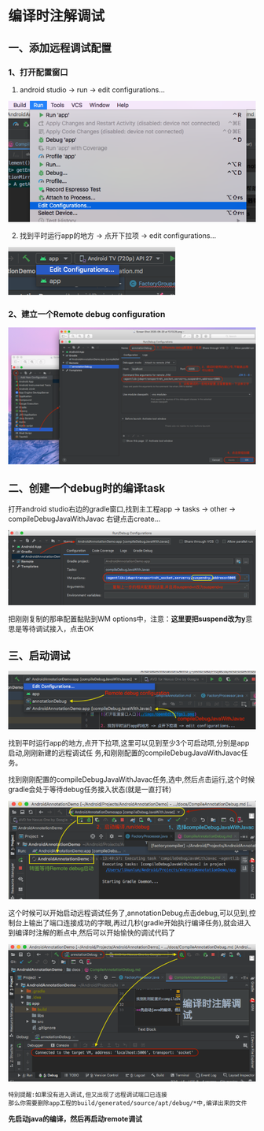 # 编译时注解调试

## 一、添加远程调试配置
### 1、打开配置窗口
1. android studio -> run -> edit configurations...

![打开配置窗口入口](./imgs/openEditCfgs1.png)

2. 找到平时运行app的地方 -> 点开下拉项 -> edit configurations...

![打开配置窗口入口](./imgs/openEditCfgs2.png)

### 2、建立一个Remote debug configuration

![Remote debug configuration](./imgs/remoteDebugCfg.png)

## 二、创建一个debug时的编译task

打开android studio右边的gradle窗口,找到主工程app -> tasks -> other -> compileDebugJavaWithJavac 右键点击create…

![compileDebugJavaWithJavac](./imgs/compileDebugJavaWithJavac.png)

把刚刚复制的那串配置黏贴到WM options中，注意：**这里要把suspend改为y**意思是等待调试接入，点击OK

## 三、启动调试
![调试入口](./imgs/debugEntrance.png)

找到平时运行app的地方,点开下拉项,这里可以见到至少3个可启动项,分别是app启动,刚刚新建的远程调试任
务,和刚刚配置的compileDebugJavaWithJavac任务。

找到刚刚配置的compileDebugJavaWithJavac任务,选中,然后点击运行,这个时候gradle会处于等待debug任务接入状态(就是一直打转)

![startCompileDebugJavaWithJavac](./imgs/startCompileDebugJavaWithJavac.png)

这个时候可以开始启动远程调试任务了,annotationDebug点击debug,可以见到,控制台上输出了端口连接成功的字眼,再过几秒(gradle开始执行编译任务),就会进入到编译时注解的断点中,然后可以开始愉快的调试代码了

![startRemoteDebug](./imgs/startRemoteDebug.png)

```
特别提醒:如果没有进入调试,但又出现了远程调试端口已连接
那么你需要删除app工程的build/generated/source/apt/debug/*中,编译出来的文件
```

**先启动java的编译，然后再启动remote调试**